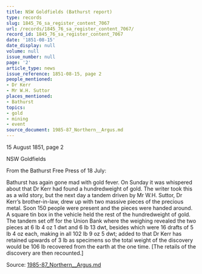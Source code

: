 ```yaml
---
title: NSW Goldfields (Bathurst report)
type: records
slug: 1845_76_sa_register_content_7067
url: /records/1845_76_sa_register_content_7067/
record_id: 1845_76_sa_register_content_7067
date: '1851-08-15'
date_display: null
volume: null
issue_number: null
page: '2'
article_type: news
issue_reference: 1851-08-15, page 2
people_mentioned:
- Dr Kerr
- Mr W.H. Suttor
places_mentioned:
- Bathurst
topics:
- gold
- mining
- event
source_document: 1985-87_Northern__Argus.md
---
```


15 August 1851, page 2

NSW Goldfields

From the Bathurst Free Press of 18 July:

Bathurst has again gone mad with gold fever.  On Sunday it was whispered about that Dr Kerr had found a hundredweight of gold.  The writer took this as a wild story, but the next day a tandem driven by Mr W.H. Suttor, Dr Kerr’s brother-in-law, drew up with two massive pieces of the precious metal.  Soon 150 people were present and the pieces were handed around.  A square tin box in the vehicle held the rest of the hundredweight of gold.  The tandem set off for the Union Bank where the weighing revealed the two pieces at 6 lb 4 oz 1 dwt and 6 lb 13 dwt, besides which were 16 drafts of 5 lb 4 oz each, making in all 102 lb 9 oz 5 dwt; added to that Dr Kerr has retained upwards of 3 lb as specimens so the total weight of the discovery would be 106 lb recovered from the earth at the one time.  [The retails of the discovery are then recounted.]

Source: [1985-87_Northern__Argus.md](/downloads/markdown/1985-87_Northern__Argus.md)
